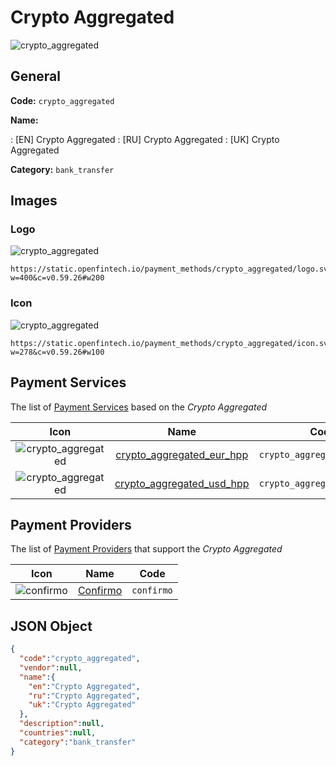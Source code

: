 
# Crypto Aggregated 
![crypto_aggregated](https://static.openfintech.io/payment_methods/crypto_aggregated/logo.svg?w=400&c=v0.59.26#w200)  

## General 
**Code:** `crypto_aggregated` 
 
**Name:** 
 
:	[EN] Crypto Aggregated 
:	[RU] Crypto Aggregated 
:	[UK] Crypto Aggregated 
 
**Category:** `bank_transfer` 
 

## Images 

### Logo 
![crypto_aggregated](https://static.openfintech.io/payment_methods/crypto_aggregated/logo.svg?w=400&c=v0.59.26#w200)  

```
https://static.openfintech.io/payment_methods/crypto_aggregated/logo.svg?w=400&c=v0.59.26#w200
```  

### Icon 
![crypto_aggregated](https://static.openfintech.io/payment_methods/crypto_aggregated/icon.svg?w=278&c=v0.59.26#w100)  

```
https://static.openfintech.io/payment_methods/crypto_aggregated/icon.svg?w=278&c=v0.59.26#w100
```  

## Payment Services 
 
The list of [Payment Services](/payment-services/) based on the _Crypto Aggregated_ 

|Icon|Name|Code| 
|:---:|:---:|:---:| 
|![crypto_aggregated](https://static.openfintech.io/payment_methods/crypto_aggregated/icon.svg?w=278&c=v0.59.26#w100) |[crypto_aggregated_eur_hpp](/payment-services/crypto_aggregated_eur_hpp/)|`crypto_aggregated_eur_hpp`| 
|![crypto_aggregated](https://static.openfintech.io/payment_methods/crypto_aggregated/icon.svg?w=278&c=v0.59.26#w100) |[crypto_aggregated_usd_hpp](/payment-services/crypto_aggregated_usd_hpp/)|`crypto_aggregated_usd_hpp`| 
 

## Payment Providers 
 
The list of [Payment Providers](/payment-providers/) that support the _Crypto Aggregated_ 

|Icon|Name|Code| 
|:---:|:---:|:---:| 
|![confirmo](https://static.openfintech.io/payment_providers/confirmo/icon.png?w=278&c=v0.59.26#w100) |[Confirmo](/payment-providers/confirmo/)|`confirmo`| 
 

## JSON Object 

```json
{
  "code":"crypto_aggregated",
  "vendor":null,
  "name":{
    "en":"Crypto Aggregated",
    "ru":"Crypto Aggregated",
    "uk":"Crypto Aggregated"
  },
  "description":null,
  "countries":null,
  "category":"bank_transfer"
}
```  
